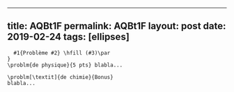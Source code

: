 ---
 title: AQBt1F
 permalink: AQBt1F
 layout: post
 date: 2019-02-24
 tags: [ellipses]
 ---

```latex\newcommand{\problm}[3][\textbf]{
  #1{Problème #2} \hfill (#3)\par
}
\problm{de physique}{5 pts} blabla...

\problm[\textit]{de chimie}{Bonus}
blabla...
```